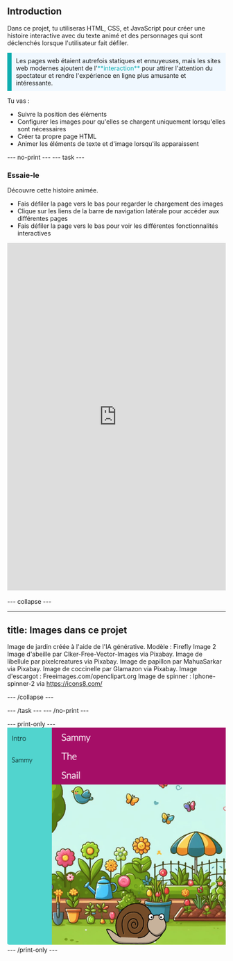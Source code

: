 ## Introduction

Dans ce projet, tu utiliseras HTML, CSS, et JavaScript pour créer une histoire interactive avec du texte animé et des personnages qui sont déclenchés lorsque l'utilisateur fait défiler.

<p style="border-left: solid; border-width:10px; border-color: #0faeb0; background-color: aliceblue; padding: 10px;">
Les pages web étaient autrefois statiques et ennuyeuses, mais les sites web modernes ajoutent de l'<span style="color: #0faeb0">**interaction**</span> pour attirer l'attention du spectateur et rendre l'expérience en ligne plus amusante et intéressante. 
</p>

Tu vas :

- Suivre la position des éléments
- Configurer les images pour qu'elles se chargent uniquement lorsqu'elles sont nécessaires
- Créer ta propre page HTML
- Animer les éléments de texte et d'image lorsqu'ils apparaissent

\--- no-print ---
\--- task ---

### Essaie-le

<div style="display: flex; flex-wrap: wrap">
<div style="flex-basis: 175px; flex-grow: 1">  
Découvre cette histoire animée. 

- Fais défiler la page vers le bas pour regarder le chargement des images
- Clique sur les liens de la barre de navigation latérale pour accéder aux différentes pages
- Fais défiler la page vers le bas pour voir les différentes fonctionnalités interactives

<iframe src="https://editor.raspberrypi.org/en/embed/viewer/animated-story-complete" width="100%" height="800" frameborder="0" marginwidth="0" marginheight="0" allowfullscreen> </iframe>
</div>
</div>

\--- collapse ---

---

## title: Images dans ce projet

Image de jardin créée à l'aide de l'IA générative. Modèle : Firefly Image 2
Image d'abeille par Clker-Free-Vector-Images via Pixabay.
Image de libellule par pixelcreatures via Pixabay.
Image de papillon par MahuaSarkar via Pixabay.
Image de coccinelle par Glamazon via Pixabay.
Image d'escargot : Freeimages.com/openclipart.org
Image de spinner : Iphone-spinner-2 via https://icons8.com/

\--- /collapse ---

\--- /task ---
\--- /no-print ---

\--- print-only ---
![Completed project](images/animated-story.png)
\--- /print-only ---
